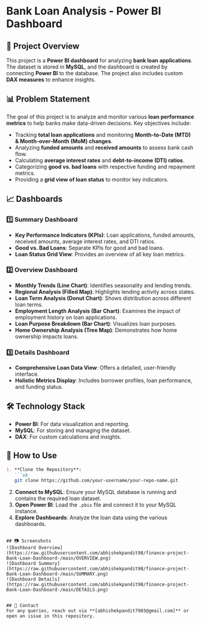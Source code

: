 # Bank Loan Analysis - Power BI Dashboard

## 📌 Project Overview
This project is a **Power BI dashboard** for analyzing **bank loan applications**. The dataset is stored in **MySQL**, and the dashboard is created by connecting **Power BI** to the database. The project also includes custom **DAX measures** to enhance insights.

## 📊 Problem Statement
The goal of this project is to analyze and monitor various **loan performance metrics** to help banks make data-driven decisions. Key objectives include:
- Tracking **total loan applications** and monitoring **Month-to-Date (MTD) & Month-over-Month (MoM) changes**.
- Analyzing **funded amounts** and **received amounts** to assess bank cash flow.
- Calculating **average interest rates** and **debt-to-income (DTI) ratios**.
- Categorizing **good vs. bad loans** with respective funding and repayment metrics.
- Providing a **grid view of loan status** to monitor key indicators.

## 📈 Dashboards
### 1️⃣ Summary Dashboard
- **Key Performance Indicators (KPIs)**: Loan applications, funded amounts, received amounts, average interest rates, and DTI ratios.
- **Good vs. Bad Loans**: Separate KPIs for good and bad loans.
- **Loan Status Grid View**: Provides an overview of all key loan metrics.

### 2️⃣ Overview Dashboard
- **Monthly Trends (Line Chart)**: Identifies seasonality and lending trends.
- **Regional Analysis (Filled Map)**: Highlights lending activity across states.
- **Loan Term Analysis (Donut Chart)**: Shows distribution across different loan terms.
- **Employment Length Analysis (Bar Chart)**: Examines the impact of employment history on loan applications.
- **Loan Purpose Breakdown (Bar Chart)**: Visualizes loan purposes.
- **Home Ownership Analysis (Tree Map)**: Demonstrates how home ownership impacts loans.

### 3️⃣ Details Dashboard
- **Comprehensive Loan Data View**: Offers a detailed, user-friendly interface.
- **Holistic Metrics Display**: Includes borrower profiles, loan performance, and funding status.

## 🛠️ Technology Stack
- **Power BI**: For data visualization and reporting.
- **MySQL**: For storing and managing the dataset.
- **DAX**: For custom calculations and insights.

## 🚀 How to Use
```markdown
1. **Clone the Repository**:
   ```sh
   git clone https://github.com/your-username/your-repo-name.git
   ```
2. **Connect to MySQL**: Ensure your MySQL database is running and contains the required loan dataset.
3. **Open Power BI**: Load the `.pbix` file and connect it to your MySQL instance.
4. **Explore Dashboards**: Analyze the loan data using the various dashboards.
```

## 📷 Screenshots
![Dashboard Overview](https://raw.githubusercontent.com/abhishekpandit98/finance-project-Bank-Loan-Dashboard-/main/OVERVIEW.png)
![Dashboard Summary](https://raw.githubusercontent.com/abhishekpandit98/finance-project-Bank-Loan-Dashboard-/main/SUMMARY.png)
![Dashboard Details](https://raw.githubusercontent.com/abhishekpandit98/finance-project-Bank-Loan-Dashboard-/main/DETAILS.png)


## 📩 Contact
For any queries, reach out via **[abhishekpandit7903@gmail.com]** or open an issue in this repository.

